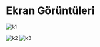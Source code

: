 # Ekran Görüntüleri

![k1](https://user-images.githubusercontent.com/58535239/70224019-922c5e00-175d-11ea-8eeb-c91f47116ef9.png)	

![k2](https://user-images.githubusercontent.com/58535239/70224026-93f62180-175d-11ea-8259-ec138613dd46.png)	![k3](https://user-images.githubusercontent.com/58535239/70224202-ed5e5080-175d-11ea-904f-73f2fac84ad2.png)
